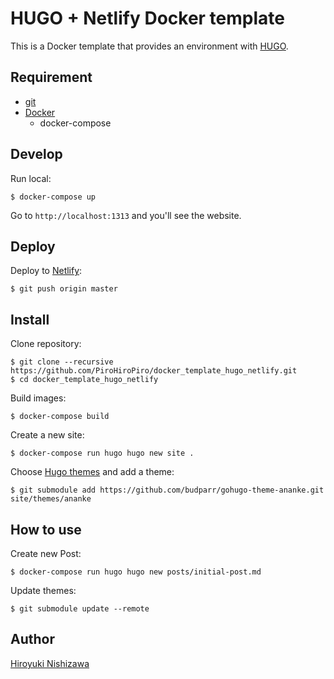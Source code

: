 # HUGO + Netlify Docker template

This is a Docker template that provides an environment with [HUGO](https://gohugo.io/).

## Requirement

- [git](https://git-scm.com/)
- [Docker](https://www.docker.com/)
  - docker-compose

## Develop

Run local:

```shell
$ docker-compose up
```

Go to `http://localhost:1313` and you'll see the website.

## Deploy

Deploy to [Netlify](https://www.netlify.com/):

```shell
$ git push origin master
```

## Install

Clone repository:

```shell
$ git clone --recursive https://github.com/PiroHiroPiro/docker_template_hugo_netlify.git
$ cd docker_template_hugo_netlify
```

Build images:

```shell
$ docker-compose build
```

Create a new site:

```shell
$ docker-compose run hugo hugo new site .
```

Choose [Hugo themes](https://themes.gohugo.io/) and add a theme:

```shell
$ git submodule add https://github.com/budparr/gohugo-theme-ananke.git site/themes/ananke
```

## How to use

Create new Post:

```shell
$ docker-compose run hugo hugo new posts/initial-post.md
```

Update themes:

```shell
$ git submodule update --remote
```

## Author

[Hiroyuki Nishizawa](https://github.com/PiroHiroPiro)
